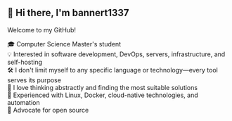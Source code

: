 ## 👋 Hi there, I'm bannert1337

Welcome to my GitHub!  

🎓 Computer Science Master's student  
💡 Interested in software development, DevOps, servers, infrastructure, and self-hosting  
🛠️ I don't limit myself to any specific language or technology—every tool serves its purpose  
🤔 I love thinking abstractly and finding the most suitable solutions  
🐧 Experienced with Linux, Docker, cloud-native technologies, and automation  
🌱 Advocate for open source  
